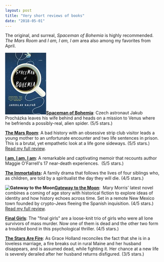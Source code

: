 ```yaml
---
layout: post
title: "Very short reviews of books"
date: "2018-05-01"
---
```


The original, and surreal, _Spaceman of Bohemia_ is highly recommended. _The Mars Room_ and _I am, I am, I am_ area also among my favorites from April.

![](/assets/images/51F5xcar7mL-133x200.jpg)[**Spaceman of Bohemia**](https://amzn.to/2JB7e9w): Czech astronaut Jakub Procházka leaves his wife behind and heads on a mission to Venus where he befriends a possibly-real, alien spider. (5/5 stars.)

[**The Mars Room**](https://amzn.to/2FbAIaX): A bad history with an obsessive strip club visitor leads a young mother to an unfortunate encounter and two life sentences in prison. This is a brutal, yet empathetic look at a life gone sideways. (5/5 stars.) [Read my full review](https://kenbooth.net/review-the-mars-room/).

[**I am, I am, I am**](https://amzn.to/2Fe9EaL): A remarkable and captivating memoir that recounts author Maggie O'Farrell's 17 near-death experiences.  (5/5 stars.)

**[The Immortalists](https://amzn.to/2HajYXf):** A family drama that follows the lives of four siblings who, as children, are told by a spiritualist the day they will die. (4/5 stars.)

**![Gateway to the Moon](images/61eWMuiJyqL._SY346_-134x200.jpg)[Gateway to the Moon](https://amzn.to/2qJ2gzc)**:  Mary Morris’ latest novel combines a coming of age story with historical fiction to explore ideas of identity and how history echoes across time. Set in a remote New Mexico town founded by crypto-Jews fleeing the Spanish inquisition. (4/5 stars.) [Read my full review](https://kenbooth.net/review-gateway-to-the-moon/).

[**Final Girls**](https://amzn.to/2qjoZRX): The "final girls" are a loose-knit trio of girls who were all lone survivors of mass murder. Now one of them is dead and the other two form a troubled bond in this psychological thriller. (4/5 stars.)

[**The Stars Are Fire**](https://amzn.to/2qhGn9Z): As Grace Holland reconciles the fact that she is in a loveless marriage, a fire breaks out in rural Maine and her husband disappears, and is assumed dead, while fighting it. Her chance at a new life is severely derailed after her husband returns disfigured. (3/5 stars.)
